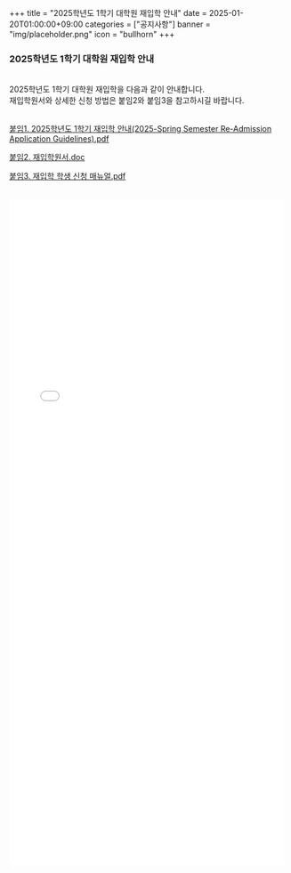 +++
title = "2025학년도 1학기 대학원 재입학 안내"
date = 2025-01-20T01:00:00+09:00
categories = ["공지사항"]
banner = "img/placeholder.png"
icon = "bullhorn"
+++
<!--more-->

### 2025학년도 1학기 대학원 재입학 안내 

<br>
2025학년도 1학기 대학원 재입학을 다음과 같이 안내합니다.<br>
재입학원서와 상세한 신청 방법은 붙임2와 붙임3을 참고하시길 바랍니다. <br><br>

[붙임1. 2025학년도 1학기 재입학 안내(2025-Spring Semester Re-Admission Application Guidelines).pdf](/files/Attachment1_2025-Spring_Semester_Re-Admission_Application_Guidelines.pdf)
<br>

[붙임2. 재입학원서.doc](/files/Attachment2_Application_Form_for_Re-admission.doc)
<br>

[붙임3. 재입학 학생 신청 매뉴얼.pdf](/files/Attachment3_2025-Spring_Semester_Re-Admission_Application_Manuals.pdf)

<br>
<embed src="/files/Attachment1_2025-Spring_Semester_Re-Admission_Application_Guidelines.pdf" type="application/pdf" width="98%" height="1200px" />

<br>

<br><br>

